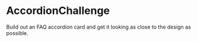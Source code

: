 # AccordionChallenge
Build out an FAQ accordion card and get it looking as close to the design as possible.
